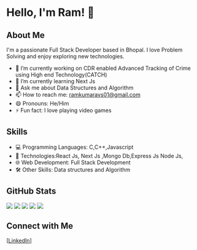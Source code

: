 # Hello, I'm Ram! 👋

## About Me

I'm a passionate Full Stack Developer based in Bhopal. I love Problem Solving and enjoy exploring new technologies.

- 🔭 I’m currently working on CDR enabled Advanced Tracking of Crime using High end Technology(CATCH)
- 🌱 I’m currently learning Next Js
- 💬 Ask me about Data Structures and Algorithm
-  📫 How to reach me: ramkumaravs01@gmail.com
- 😄 Pronouns: He/Him
- ⚡ Fun fact: I love playing video games

## Skills

- 💻 Programming Languages: C,C++,Javascript
- 🚀 Technologies:React Js, Next Js ,Mongo Db,Express Js Node Js,
- 🌐 Web Development: Full Stack Development
- 🛠️ Other Skills: Data structures and Algorithm

## GitHub Stats

![](http://github-profile-summary-cards.vercel.app/api/cards/profile-details?username=RaM21234&theme=2077)
![](http://github-profile-summary-cards.vercel.app/api/cards/repos-per-language?username=RaM21234&theme=2077)
![](http://github-profile-summary-cards.vercel.app/api/cards/most-commit-language?username=RaM21234&theme=2077)
![](http://github-profile-summary-cards.vercel.app/api/cards/stats?username=RaM21234&theme=2077)
![](http://github-profile-summary-cards.vercel.app/api/cards/productive-time?username=RaM21234&theme=2077&utcOffset=8)


## Connect with Me

[[LinkedIn](https://www.linkedin.com/in/ram-kumar-verma-926a25229/)]



